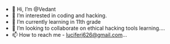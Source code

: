 - 👋 Hi, I’m @Vedant
- 👀 I’m interested in coding and hacking.
- 🌱 I’m currently learning in 11th grade 
- 💞️ I’m looking to collaborate on ethical hacking tools learning....
- 📫 How to reach me - luciferj626@gmail.com...

<!---
luciferj626/luciferj626 is a ✨ special ✨ repository because its `README.md` (this file) appears on your GitHub profile.
You can click the Preview link to take a look at your changes.
--->
